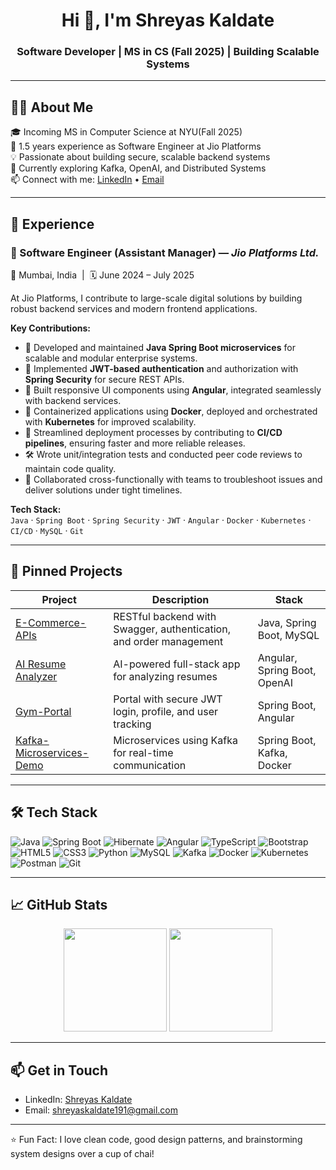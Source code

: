 <h1 align="center">Hi 👋, I'm Shreyas Kaldate</h1>
<h3 align="center">Software Developer | MS in CS (Fall 2025) | Building Scalable Systems</h3>

---

## 👨‍💻 About Me

🎓 Incoming MS in Computer Science at NYU(Fall 2025)  
💼 1.5 years experience as Software Engineer at Jio Platforms  
💡 Passionate about building secure, scalable backend systems  
🧠 Currently exploring Kafka, OpenAI, and Distributed Systems  
📫 Connect with me: [LinkedIn](https://linkedin.com/in/shreyaskaldate) • [Email](mailto:shreyaskaldate191@gmail.com)

---

## 💼 Experience

### 🚀 Software Engineer (Assistant Manager) — *Jio Platforms Ltd.*
📍 Mumbai, India &nbsp;|&nbsp; 🗓️ June 2024 – July 2025

At Jio Platforms, I contribute to large-scale digital solutions by building robust backend services and modern frontend applications.

**Key Contributions:**
- 🔧 Developed and maintained **Java Spring Boot microservices** for scalable and modular enterprise systems.
- 🔐 Implemented **JWT-based authentication** and authorization with **Spring Security** for secure REST APIs.
- 🧠 Built responsive UI components using **Angular**, integrated seamlessly with backend services.
- 🐳 Containerized applications using **Docker**, deployed and orchestrated with **Kubernetes** for improved scalability.
- 🚀 Streamlined deployment processes by contributing to **CI/CD pipelines**, ensuring faster and more reliable releases.
- 🛠 Wrote unit/integration tests and conducted peer code reviews to maintain code quality.
- 🤝 Collaborated cross-functionally with teams to troubleshoot issues and deliver solutions under tight timelines.

**Tech Stack:**  
`Java` · `Spring Boot` · `Spring Security` · `JWT` · `Angular` · `Docker` · `Kubernetes` · `CI/CD` · `MySQL` · `Git`

---

## 📌 Pinned Projects

| Project | Description | Stack |
|--------|-------------|--------|
| [E-Commerce-APIs](https://github.com/Shreyas191/E-Commerce-APIs) | RESTful backend with Swagger, authentication, and order management | Java, Spring Boot, MySQL |
| [AI Resume Analyzer](https://github.com/Shreyas191) | AI-powered full-stack app for analyzing resumes | Angular, Spring Boot, OpenAI |
| [Gym-Portal](https://github.com/Shreyas191) | Portal with secure JWT login, profile, and user tracking | Spring Boot, Angular |
| [Kafka-Microservices-Demo](https://github.com/Shreyas191) | Microservices using Kafka for real-time communication | Spring Boot, Kafka, Docker |

---

## 🛠 Tech Stack

![Java](https://img.shields.io/badge/Java-ED8B00?style=flat&logo=java&logoColor=white)
![Spring Boot](https://img.shields.io/badge/Spring_Boot-6DB33F?style=flat&logo=spring-boot&logoColor=white)
![Hibernate](https://img.shields.io/badge/Hibernate-59666C?style=flat&logo=hibernate)
![Angular](https://img.shields.io/badge/Angular-DD0031?style=flat&logo=angular&logoColor=white)
![TypeScript](https://img.shields.io/badge/TypeScript-3178C6?style=flat&logo=typescript&logoColor=white)
![Bootstrap](https://img.shields.io/badge/Bootstrap-7952B3?style=flat&logo=bootstrap&logoColor=white)
![HTML5](https://img.shields.io/badge/HTML5-E34F26?style=flat&logo=html5&logoColor=white)
![CSS3](https://img.shields.io/badge/CSS3-1572B6?style=flat&logo=css3&logoColor=white)
![Python](https://img.shields.io/badge/Python-3776AB?style=flat&logo=python&logoColor=white)
![MySQL](https://img.shields.io/badge/MySQL-005C84?style=flat&logo=mysql&logoColor=white)
![Kafka](https://img.shields.io/badge/Kafka-231F20?style=flat&logo=apache-kafka)
![Docker](https://img.shields.io/badge/Docker-2496ED?style=flat&logo=docker&logoColor=white)
![Kubernetes](https://img.shields.io/badge/Kubernetes-326CE5?style=flat&logo=kubernetes&logoColor=white)
![Postman](https://img.shields.io/badge/Postman-FF6C37?style=flat&logo=postman&logoColor=white)
![Git](https://img.shields.io/badge/Git-F05032?style=flat&logo=git&logoColor=white)


---

## 📈 GitHub Stats

<p align="center">
  <img src="https://github-readme-stats.vercel.app/api?username=Shreyas191&show_icons=true&theme=radical" height="165">
  <img src="https://github-readme-stats.vercel.app/api/top-langs/?username=Shreyas191&layout=compact&theme=radical" height="165">
</p>

---

## 📫 Get in Touch

- LinkedIn: [Shreyas Kaldate](https://www.linkedin.com/in/shreyaskaldate)
- Email: [shreyaskaldate191@gmail.com](mailto:shreyaskaldate191@gmail.com)

---

⭐ Fun Fact: I love clean code, good design patterns, and brainstorming system designs over a cup of chai!
